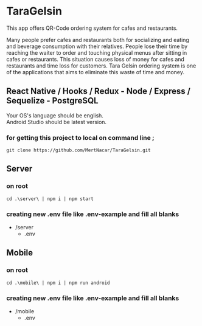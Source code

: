 # TaraGelsin
This app offers QR-Code ordering system for cafes and restaurants.

Many people prefer cafes and restaurants both for socializing and eating and beverage
consumption with their relatives. People lose their time by reaching the waiter 
to order and touching physical menus after sitting in cafes or restaurants. 
This situation causes loss of money for cafes and restaurants and time loss for customers. 
Tara Gelsin ordering system is one of the applications that aims to eliminate 
this waste of time and money.

## React Native / Hooks / Redux - Node / Express / Sequelize - PostgreSQL

Your OS's language should be english.<br/>
Android Studio should be latest version.

### for getting this project to local on command line ;
```
git clone https://github.com/MertNacar/TaraGelsin.git
```

## Server
### on root
```
cd .\server\ | npm i | npm start 
```

### creating new .env file like .env-example and fill all blanks
* /server
  * .env
  

## Mobile

### on root
```
cd .\mobile\ | npm i | npm run android
```

### creating new .env file like .env-example and fill all blanks

* /mobile
  * .env
